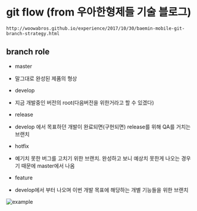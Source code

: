 # git flow (from 우아한형제들 기술 블로그)
    http://woowabros.github.io/experience/2017/10/30/baemin-mobile-git-branch-strategy.html  


## branch role
* master
- 말그대로 완성된 제품의 형상
* develop
- 지금 개발중인 버전의 root(다음버전을 위한거라고 할 수 있겠다)
* release
- develop 에서 목표하던 개발이 완료되면(구현되면) release를 위해 QA를 거치는 브랜치
* hotfix
- 예기치 못한 버그를 고치기 위한 브랜치. 완성하고 보니 예상치 못한게 나오는 경우기 때문에 master에서 나옴
* feature
- develop에서 부터 나오며 이번 개발 목표에 해당하는 개별 기능들을 위한 브랜치

![example](./img/git-flow.png)

